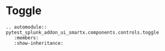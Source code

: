 # Toggle

```{eval-rst}
.. automodule:: pytest_splunk_addon_ui_smartx.components.controls.toggle
   :members:
   :show-inheritance:
```
